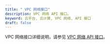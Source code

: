 ```yaml
---
title: " VPC 网络接口"
description: VPC 网络 API 接口。
keyword: 云平台, 云计算, VPC 网络, API 接口
draft: false
---
```


VPC 网络接口详细说明，请参见 [VPC 网络 API 接口](/network/vpc/api/api_overview/)。